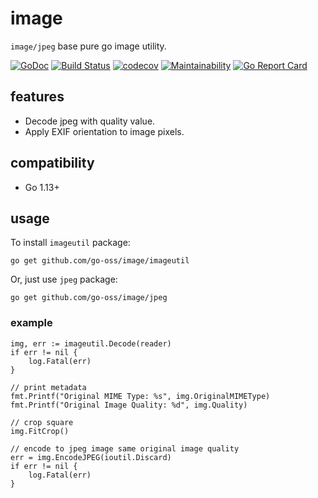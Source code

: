 # image

`image/jpeg` base pure go image utility.

[![GoDoc](https://godoc.org/github.com/go-oss/image?status.svg)](https://godoc.org/github.com/go-oss/image)
[![Build Status](https://travis-ci.org/go-oss/image.svg?branch=master)](https://travis-ci.org/go-oss/image)
[![codecov](https://codecov.io/gh/go-oss/image/branch/master/graph/badge.svg)](https://codecov.io/gh/go-oss/image)
[![Maintainability](https://api.codeclimate.com/v1/badges/1d34d57d8c26f502ce7d/maintainability)](https://codeclimate.com/github/go-oss/image/maintainability)
[![Go Report Card](https://goreportcard.com/badge/github.com/go-oss/image)](https://goreportcard.com/report/github.com/go-oss/image)

## features
- Decode jpeg with quality value.
- Apply EXIF orientation to image pixels.

## compatibility
- Go 1.13+

## usage
To install `imageutil` package:

```
go get github.com/go-oss/image/imageutil
```

Or, just use `jpeg` package:

```
go get github.com/go-oss/image/jpeg
```

### example
```
img, err := imageutil.Decode(reader)
if err != nil {
    log.Fatal(err)
}

// print metadata
fmt.Printf("Original MIME Type: %s", img.OriginalMIMEType)
fmt.Printf("Original Image Quality: %d", img.Quality)

// crop square
img.FitCrop()

// encode to jpeg image same original image quality
err = img.EncodeJPEG(ioutil.Discard)
if err != nil {
    log.Fatal(err)
}
```
